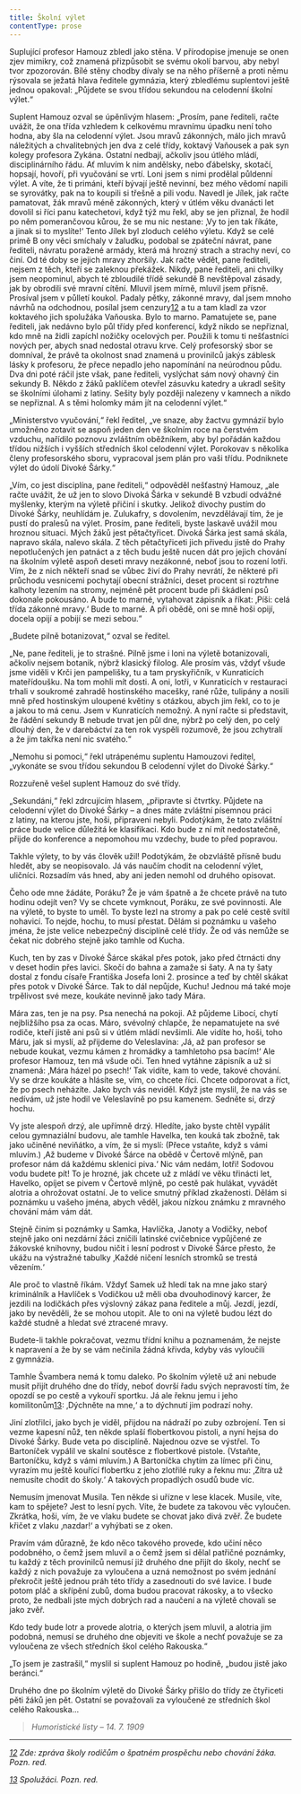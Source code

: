 ```yaml
---
title: Školní výlet
contentType: prose
---
```


<section>

Suplující profesor Hamouz zbledl jako stěna. V přírodopise jmenuje se onen zjev mimikry, což znamená přizpůsobit se svému okolí barvou, aby nebyl tvor zpozorován. Bílé stěny chodby dívaly se na něho příšerně a proti němu rýsovala se ježatá hlava ředitele gymnázia, který zbledlému suplentovi ještě jednou opakoval: „Půjdete se svou třídou sekundou na celodenní školní výlet.“

Suplent Hamouz ozval se úpěnlivým hlasem: „Prosím, pane řediteli, račte uvážit, že ona třída vzhledem k celkovému mravnímu úpadku není toho hodna, aby šla na celodenní výlet. Jsou mravů zákonných, málo jich mravů náležitých a chvalitebných jen dva z celé třídy, koktavý Vaňousek a pak syn kolegy profesora Zykána. Ostatní nedbají, ačkoliv jsou útlého mládí, disciplinárního řádu. Ať mluvím k nim andělsky, nebo ďábelsky, skotačí, hopsají, hovoří, při vyučování se vrtí. Loni jsem s nimi prodělal půldenní výlet. A víte, že ti primáni, kteří bývají ještě nevinní, bez mého vědomí napili se syrovátky, pak na to koupili si třešně a pili vodu. Navedl je Jílek, jak račte pamatovat, žák mravů méně zákonných, který v útlém věku dvanácti let dovolil si říci panu katechetovi, když týž mu řekl, aby se jen přiznal, že hodil po něm pomerančovou kůrou, že se mu nic nestane: ‚Vy to jen tak říkáte, a jinak si to myslíte!‘ Tento Jílek byl zloduch celého výletu. Když se celé primě B ony věci smíchaly v žaludku, podobal se zpáteční návrat, pane řediteli, návratu poražené armády, která má hrozný strach a strachy neví, co činí. Od té doby se jejich mravy zhoršily. Jak račte vědět, pane řediteli, nejsem z těch, kteří se zaleknou překážek. Nikdy, pane řediteli, ani chvilky jsem neopominul, abych té zbloudilé třídě sekundě B nevštěpoval zásady, jak by obrodili své mravní cítění. Mluvil jsem mírně, mluvil jsem přísně. Prosíval jsem v půlletí koukol. Padaly pětky, zákonné mravy, dal jsem mnoho návrhů na odchodnou, posílal jsem cenzury[12](./resources/undefined) a tu a tam kladl za vzor koktavého jich spolužáka Vaňouska. Bylo to marno. Pamatujete se, pane řediteli, jak nedávno bylo půl třídy před konferencí, když nikdo se nepřiznal, kdo mně na židli zapíchl nožičky ocelových per. Použili k tomu ti nešťastníci nových per, abych snad nedostal otravu krve. Celý profesorský sbor se domníval, že právě ta okolnost snad znamená u provinilců jakýs záblesk lásky k profesoru, že přece nepadlo jeho napomínání na neúrodnou půdu. Dva dni poté ráčil jste však, pane řediteli, vyslýchat sám nový ohavný čin sekundy B. Někdo z žáků paklíčem otevřel zásuvku katedry a ukradl sešity se školními úlohami z latiny. Sešity byly později nalezeny v kamnech a nikdo se nepřiznal. A s těmi holomky mám jít na celodenní výlet.“

„Ministerstvo vyučování,“ řekl ředitel, „ve snaze, aby žactvu gymnázií bylo umožněno zotavit se aspoň jeden den ve školním roce na čerstvém vzduchu, nařídilo poznovu zvláštním oběžníkem, aby byl pořádán každou třídou nižších i vyšších středních škol celodenní výlet. Porokovav s několika členy profesorského sboru, vypracoval jsem plán pro vaši třídu. Podniknete výlet do údolí Divoké Šárky.“

„Vím, co jest disciplína, pane řediteli,“ odpověděl nešťastný Hamouz, „ale račte uvážit, že už jen to slovo Divoká Šárka v sekundě B vzbudí odvážné myšlenky, kterým na výletě přičiní i skutky. Jelikož divochy pustím do Divoké Šárky, neuhlídám je. Zulukafry, s dovolením, nevzdělávají tím, že je pustí do pralesů na výlet. Prosím, pane řediteli, byste laskavě uvážil mou hroznou situaci. Mých žáků jest pětačtyřicet. Divoká Šárka jest samá skála, napravo skála, nalevo skála. Z těch pětačtyřiceti jich přivedu jistě do Prahy nepotlučených jen patnáct a z těch budu ještě nucen dát pro jejich chování na školním výletě aspoň deseti mravy nezákonné, neboť jsou to rození lotři. Vím, že z nich někteří snad se vůbec živí do Prahy nevrátí, že některé při průchodu vesnicemi pochytají obecní strážníci, deset procent si roztrhne kalhoty lezením na stromy, nejméně pět procent bude při škádlení psů dokonale pokousáno. A bude to marné, vytahovat zápisník a říkat: ‚Píši: celá třída zákonné mravy.‘ Bude to marné. A při obědě, oni se mně hoši opijí, docela opijí a pobijí se mezi sebou.“

„Budete pilně botanizovat,“ ozval se ředitel.

„Ne, pane řediteli, je to strašné. Pilně jsme i loni na výletě botanizovali, ačkoliv nejsem botanik, nýbrž klasický filolog. Ale prosím vás, vždyť všude jsme viděli v Krči jen pampelišky, tu a tam pryskyřičník, v Kunraticích mateřídoušku. Na tom mohli mít dosti. A oni, lotři, v Kunraticích v restauraci trhali v soukromé zahradě hostinského macešky, rané růže, tulipány a nosili mně před hostinským uloupené květiny s otázkou, abych jim řekl, co to je a jakou to má cenu. Jsem v Kunraticích nemožný. A nyní račte si představit, že řádění sekundy B nebude trvat jen půl dne, nýbrž po celý den, po celý dlouhý den, že v darebáctví za ten rok vyspěli rozumově, že jsou zchytralí a že jim takřka není nic svatého.“

„Nemohu si pomoci,“ řekl utrápenému suplentu Hamouzovi ředitel, „vykonáte se svou třídou sekundou B celodenní výlet do Divoké Šárky.“

Rozzuřeně vešel suplent Hamouz do své třídy.

„Sekundáni,“ řekl zdrcujícím hlasem, „připravte si čtvrtky. Půjdete na celodenní výlet do Divoké Šárky – a dnes máte zvláštní písemnou práci z latiny, na kterou jste, hoši, připraveni nebyli. Podotýkám, že tato zvláštní práce bude velice důležitá ke klasifikaci. Kdo bude z ní mít nedostatečně, přijde do konference a nepomohou mu vzdechy, bude to před popravou.

Takhle výlety, to by vás člověk užil! Podotýkám, že obzvláště přísně budu hledět, aby se neopisovalo. Já vás naučím chodit na celodenní výlet, uličníci. Rozsadím vás hned, aby ani jeden nemohl od druhého opisovat.

Čeho ode mne žádáte, Poráku? Že je vám špatně a že chcete právě na tuto hodinu odejít ven? Vy se chcete vymknout, Poráku, ze své povinnosti. Ale na výletě, to byste to uměl. To byste lezl na stromy a pak po celé cestě svítil nohavicí. To nejde, hochu, to musí přestat. Dělám si poznámku u vašeho jména, že jste velice nebezpečný disciplíně celé třídy. Že od vás nemůže se čekat nic dobrého stejně jako tamhle od Kucha.

Kuch, ten by zas v Divoké Šárce skákal přes potok, jako před čtrnácti dny v deset hodin přes lavici. Skočí do bahna a zamaže si šaty. A na ty šaty dostal z fondu císaře Františka Josefa loni 2. prosince a teď by chtěl skákat přes potok v Divoké Šárce. Tak to dál nepůjde, Kuchu! Jednou má také moje trpělivost své meze, koukáte nevinně jako tady Mára.

Mára zas, ten je na psy. Psa nenechá na pokoji. Až půjdeme Libocí, chytí nejbližšího psa za ocas. Máro, svévolný chlapče, že nepamatujete na své rodiče, kteří jistě ani psů si v útlém mládí nevšimli. Ale vidíte ho, hoši, toho Máru, jak si myslí, až přijdeme do Veleslavína: ‚Já, až pan profesor se nebude koukat, vezmu kámen z hromádky a tamhletoho psa bacím!‘ Ale profesor Hamouz, ten má všude oči. Ten hned vytáhne zápisník a už si znamená: ‚Mára házel po psech!‘ Tak vidíte, kam to vede, takové chování. Vy se drze koukáte a hlásíte se, vím, co chcete říci. Chcete odporovat a říct, že po psech neházíte. Jako bych vás neviděl. Když jste myslil, že na vás se nedívám, už jste hodil ve Veleslavíně po psu kamenem. Sedněte si, drzý hochu.

Vy jste alespoň drzý, ale upřímně drzý. Hledíte, jako byste chtěl vypálit celou gymnaziální budovu, ale tamhle Havelka, ten kouká tak zbožně, tak jako učiněné neviňátko, a vím, že si myslí: (Přece vstaňte, když s vámi mluvím.) ‚Až budeme v Divoké Šárce na obědě v Čertově mlýně, pan profesor nám dá každému sklenici piva.‘ Nic vám nedám, lotři! Sodovou vodu budete pít! To je hrozné, jak chcete už z mládí ve věku třinácti let, Havelko, opíjet se pivem v Čertově mlýně, po cestě pak hulákat, vyvádět alotria a ohrožovat ostatní. Je to velice smutný příklad zkaženosti. Dělám si poznámku u vašeho jména, abych věděl, jakou nízkou známku z mravného chování mám vám dát.

Stejně činím si poznámky u Samka, Havlíčka, Janoty a Vodičky, neboť stejně jako oni nezdární žáci zničili latinské cvičebnice vypůjčené ze žákovské knihovny, budou ničit i lesní podrost v Divoké Šárce přesto, že ukážu na výstražné tabulky ‚Každé ničení lesních stromků se trestá vězením.‘

Ale proč to vlastně říkám. Vždyť Samek už hledí tak na mne jako starý kriminálník a Havlíček s Vodičkou už měli oba dvouhodinový karcer, že jezdili na lodičkách přes výslovný zákaz pana ředitele a můj. Jezdí, jezdí, jako by nevěděli, že se mohou utopit. Ale to oni na výletě budou lézt do každé studně a hledat své ztracené mravy.

Budete-li takhle pokračovat, vezmu třídní knihu a poznamenám, že nejste k napravení a že by se vám nečinila žádná křivda, kdyby vás vyloučili z gymnázia.

Tamhle Švambera nemá k tomu daleko. Po školním výletě už ani nebude musit přijít druhého dne do třídy, neboť dovrší řadu svých nepravostí tím, že opozdí se po cestě a vykouří sportku. Já ale řeknu jemu i jeho komilitonům[13](./resources/undefined): ‚Dýchněte na mne,‘ a to dýchnutí jim podrazí nohy.

Jiní zlotřilci, jako bych je viděl, přijdou na nádraží po zuby ozbrojení. Ten si vezme kapesní nůž, ten někde splaší flobertkovou pistoli, a nyní hejsa do Divoké Šárky. Bude veta po disciplíně. Najednou ozve se výstřel. To Bartoníček vypálil ve skalní soutěsce z flobertkové pistole. (Vstaňte, Bartoníčku, když s vámi mluvím.) A Bartoníčka chytím za límec při činu, vyrazím mu ještě kouřící flobertku z jeho zlotřilé ruky a řeknu mu: ‚Zítra už nemusíte chodit do školy.‘ A takových propadlých osudů bude víc.

Nemusím jmenovat Musila. Ten někde si uřízne v lese klacek. Musile, víte, kam to spějete? Jest to lesní pych. Víte, že budete za takovou věc vyloučen. Zkrátka, hoši, vím, že ve vlaku budete se chovat jako divá zvěř. Že budete křičet z vlaku ‚nazdar!‘ a vyhýbati se z oken.

Pravím vám důrazně, že kdo něco takového provede, kdo učiní něco podobného, o čemž jsem mluvil a o čemž jsem si dělal patřičné poznámky, tu každý z těch provinilců nemusí již druhého dne přijít do školy, nechť se každý z nich považuje za vyloučena a uzná nemožnost po svém jednání překročit ještě jednou práh této třídy a zasednouti do své lavice. I bude potom pláč a skřípění zubů, doma budou pracovat rákosky, a to všecko proto, že nedbali jste mých dobrých rad a naučení a na výletě chovali se jako zvěř.

Kdo tedy bude lotr a provede alotria, o kterých jsem mluvil, a alotria jim podobná, nemusí se druhého dne objeviti ve škole a nechť považuje se za vyloučena ze všech středních škol celého Rakouska.“

„To jsem je zastrašil,“ myslil si suplent Hamouz po hodině, „budou jistě jako beránci.“

Druhého dne po školním výletě do Divoké Šárky přišlo do třídy ze čtyřiceti pěti žáků jen pět. Ostatní se považovali za vyloučené ze středních škol celého Rakouska…

</section>

<section>

> _Humoristické listy – 14. 7. 1909_

* * *

_[12](./resources/undefined) Zde: zpráva školy rodičům o špatném prospěchu nebo chování žáka. Pozn. red._

_[13](./resources/undefined) Spolužáci. Pozn. red._

</section>
